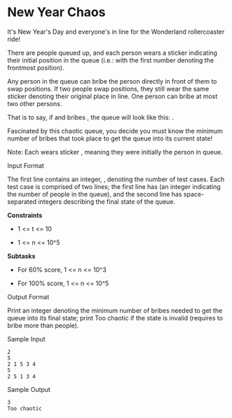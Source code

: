 New Year Chaos
=============

It's New Year's Day and everyone's in line for the Wonderland rollercoaster ride!

There are  people queued up, and each person wears a sticker indicating their initial position in the queue (i.e.:  with the first number denoting the frontmost position).

Any person in the queue can bribe the person directly in front of them to swap positions. If two people swap positions, they still wear the same sticker denoting their original place in line. One person can bribe at most two other persons.

That is to say, if  and  bribes , the queue will look like this: .

Fascinated by this chaotic queue, you decide you must know the minimum number of bribes that took place to get the queue into its current state!

Note: Each  wears sticker , meaning they were initially the  person in queue.

Input Format

The first line contains an integer, , denoting the number of test cases. 
Each test case is comprised of two lines; the first line has  (an integer indicating the number of people in the queue), and the second line has  space-separated integers describing the final state of the queue.

**Constraints**

*   1 <= t <= 10

*   1 <= n <= 10^5

**Subtasks**

*    For 60% score, 1 <= n <= 10^3

*    For 100% score, 1 <= n <= 10^5

Output Format

Print an integer denoting the minimum number of bribes needed to get the queue into its final state; print Too chaotic if the state is invalid (requires  to bribe more than  people).

Sample Input
```
2
5
2 1 5 3 4
5
2 5 1 3 4
```
Sample Output
```
3
Too chaotic
```
